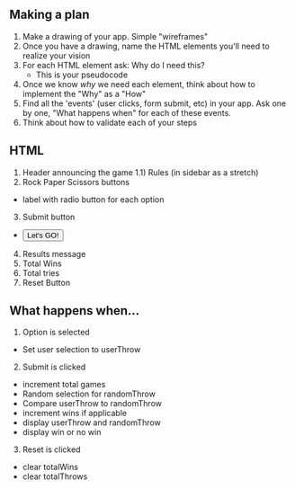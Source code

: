 ## Making a plan
1) Make a drawing of your app. Simple "wireframes"
2) Once you have a drawing, name the HTML elements you'll need to realize your vision
3) For each HTML element ask: Why do I need this?
    - This is your pseudocode
4) Once we know _why_ we need each element, think about how to implement the "Why" as a "How"
5) Find all the 'events' (user clicks, form submit, etc) in your app. Ask one by one, "What happens when" for each of these events.
6) Think about how to validate each of your steps

## HTML
1) Header announcing the game
1.1) Rules (in sidebar as a stretch)
2) Rock Paper Scissors buttons
 - label with radio button for each option
3) Submit button
 - <button id=submit-button>Let's GO!</button>
4) Results message
5) Total Wins
6) Total tries
7) Reset Button

## What happens when...
1) Option is selected
 - Set user selection to userThrow
2) Submit is clicked
 - increment total games
 - Random selection for randomThrow
 - Compare userThrow to randomThrow
 - increment wins if applicable
 - display userThrow and randomThrow
 - display win or no win
3) Reset is clicked
 - clear totalWins
 - clear totalThrows